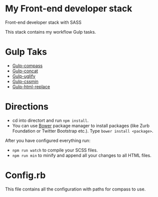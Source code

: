 # My Front-end developer stack
Front-end developer stack with SASS

This stack contains my workflow Gulp tasks.

# Gulp Taks

* [Gulp-compass](https://www.npmjs.com/package/gulp-compass)
* [Gulp-concat](https://www.npmjs.com/package/gulp-concat)
* [Gulp-uglify](https://www.npmjs.com/package/gulp-uglify)
* [Gulp-cssmin](https://www.npmjs.com/package/gulp-cssmin)
* [Gulp-html-replace](https://www.npmjs.com/package/gulp-html-replace)


# Directions

* cd into directort and run `npm install`.
* You can use [Bower](http://bower.io/) package manager to install packages (like Zurb Foundation or Twitter Bootstrap etc.). Type `bower install <package>`.

After you have configured everything run:
* `npm run watch` to compile your SCSS files.
* `npm run min` to minify and append all your changes to all HTML files.



# Config.rb

This file contains all the configuration with paths for compass to use.


